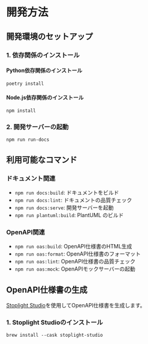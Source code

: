 # 開発方法

## 開発環境のセットアップ

### 1. 依存関係のインストール

#### Python依存関係のインストール

```shell
poetry install
```

#### Node.js依存関係のインストール

```shell
npm install
```

### 2. 開発サーバーの起動

```shell
npm run run-docs
```

## 利用可能なコマンド

### ドキュメント関連

- `npm run docs:build`: ドキュメントをビルド
- `npm run docs:lint`: ドキュメントの品質チェック
- `npm run docs:serve`: 開発サーバーを起動
- `npm run plantuml:build`: PlantUML のビルド

### OpenAPI関連

- `npm run oas:build`: OpenAPI仕様書のHTML生成
- `npm run oas:format`: OpenAPI仕様書のフォーマット
- `npm run oas:lint`: OpenAPI仕様書の品質チェック
- `npm run oas:mock`: OpenAPIモックサーバーの起動

## OpenAPI仕様書の生成

[Stoplight Studio](https://stoplight.io/studio/)を使用してOpenAPI仕様書を生成します。

### 1. Stoplight Studioのインストール

```shell
brew install --cask stoplight-studio
```
